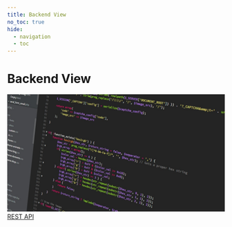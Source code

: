 ```yaml
---
title: Backend View
no_toc: true
hide:
  - navigation
  - toc
---
```


<div class="container px-5 py-1 mx-auto flex flex-wrap">
  <h1 class="text-l text-gray-700 font-medium">Backend View</h1>
</div>

<!-- This example requires Tailwind CSS v2.0+ -->
<div class="relative bg-white overflow-hidden">
 <div class="p-5 grid grid-cols-1 sm:grid-cols-1 md:grid-cols-5 lg:grid-cols-5 xl:grid-cols-5 gap-5">
    <a href="10_base_rest" class="rounded overflow-hidden shadow-lg">
      <img class="w-full" src="../assets/developers.jpg" alt="Server Actions">
      <div class="px-6 py-4">
        <div class="font-regular text-l mb-2" >REST API</div>
      </div>
    </a>
</div>
